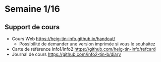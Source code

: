 # Semaine 1/16

## Support de cours

- Cours Web https://heig-tin-info.github.io/handout/
  - Possibilité de demander une version imprimée si vous le souhaitez
- Carte de référence Info1/Info2 https://github.com/heig-tin-info/refcard
- Journal de cours https://github.com/info2-tin-b/diary